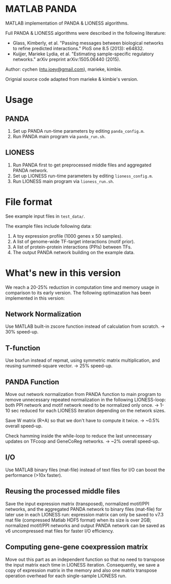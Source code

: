 # MATLAB PANDA

MATLAB implementation of PANDA & LIONESS algorithms.

Full PANDA & LIONESS algorithms were described in the following literature:

* Glass, Kimberly, et al. "Passing messages between biological networks to refine predicted interactions." PloS one 8.5 (2013): e64832.
* Kuijjer, Marieke Lydia, et al. "Estimating sample-specific regulatory networks." arXiv preprint arXiv:1505.06440 (2015).

Author: cychen (ntu.joey@gmail.com), marieke, kimbie.

Orignial source code adapted from marieke & kimbie's version.

# Usage

## PANDA

1. Set up PANDA run-time parameters by editing `panda_config.m`.
2. Run PANDA main program via `panda_run.sh`.

## LIONESS

1. Run PANDA first to get preprocessed middle files and aggregated PANDA network.
2. Set up LIONESS run-time parameters by editing `lioness_config.m`.
3. Run LIONESS main program via `lioness_run.sh`.

# File format

See example input files in `test_data/`.

The example files include following data:

1. A toy expression profile (1000 genes x 50 samples).
2. A list of genome-wide TF-target interactions (motif prior). 
3. A list of protein-protein interactions (PPIs) between TFs.
4. The output PANDA network building on the example data.

# What's new in this version

We reach a 20-25% reduction in computation time and memory usage in comparison to its early version. The following optimazation has been implemented in this version:

## Network Normalization

Use MATLAB built-in zscore function instead of calculation from scratch. -> 30% speed-up.

## T-function

Use bsxfun instead of repmat, using symmetric matrix multiplication, and reusing summed-square vector. -> 25% speed-up.

## PANDA Function

Move out network normalization from PANDA function to main program to remove unnecessary repeated normalization in the following LIONESS-loop: both PPI network and motif network need to be normalized only once. -> 1-10 sec reduced for each LIONESS iteration depending on the network sizes.

Save W matrix (R+A) so that we don't have to compute it twice. -> ~0.5% overall speed-up.

Check hamming inside the while-loop to reduce the last unnecessary updates on TFcoop and GeneCoReg networks. -> ~2% overall speed-up.

## I/O

Use MATLAB binary files (mat-file) instead of text files for I/O can boost the performance (>10x faster).

## Reusing the processed middle files

Save the input expression matrix (transposed), normalized motif/PPI networks, and the aggregated PANDA network to binary files (mat-file) for later use in each LIONESS run: expression matrix can only be saved to v7.3 mat file (compressed Matlab HDF5 format) when its size is over 2GB; normalized motif/PPI networks and output PANDA network can be saved as v6 uncompressed mat files for faster I/O efficiency.

## Computing gene-gene coexpression matrix

Move out this part as an independent function so that no need to transpose the input matrix each time in LIONESS iteration. Consequently, we save a copy of expression matrix in the memory and also one matrix transpose operation overhead for each single-sample LIONESS run.
